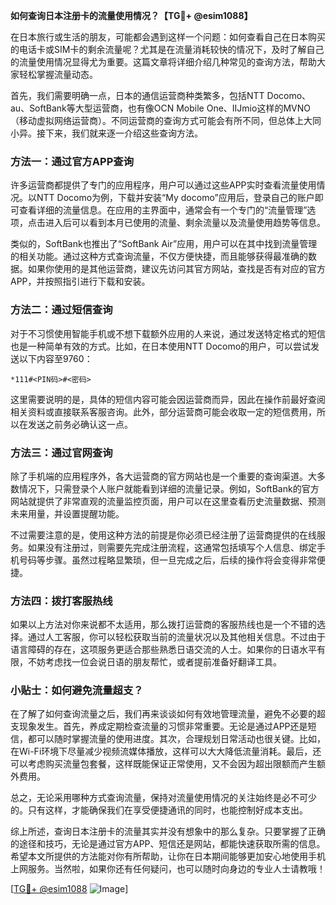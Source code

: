 **如何查询日本注册卡的流量使用情况？【TG💪+ @esim1088】**

在日本旅行或生活的朋友，可能都会遇到这样一个问题：如何查看自己在日本购买的电话卡或SIM卡的剩余流量呢？尤其是在流量消耗较快的情况下，及时了解自己的流量使用情况显得尤为重要。这篇文章将详细介绍几种常见的查询方法，帮助大家轻松掌握流量动态。

首先，我们需要明确一点，日本的通信运营商种类繁多，包括NTT Docomo、au、SoftBank等大型运营商，也有像OCN Mobile One、IIJmio这样的MVNO（移动虚拟网络运营商）。不同运营商的查询方式可能会有所不同，但总体上大同小异。接下来，我们就来逐一介绍这些查询方法。

### 方法一：通过官方APP查询

许多运营商都提供了专门的应用程序，用户可以通过这些APP实时查看流量使用情况。以NTT Docomo为例，下载并安装“My docomo”应用后，登录自己的账户即可查看详细的流量信息。在应用的主界面中，通常会有一个专门的“流量管理”选项，点击进入后可以看到本月已使用的流量、剩余流量以及流量使用趋势等信息。

类似的，SoftBank也推出了“SoftBank Air”应用，用户可以在其中找到流量管理的相关功能。通过这种方式查询流量，不仅方便快捷，而且能够获得最准确的数据。如果你使用的是其他运营商，建议先访问其官方网站，查找是否有对应的官方APP，并按照指引进行下载和安装。

### 方法二：通过短信查询

对于不习惯使用智能手机或不想下载额外应用的人来说，通过发送特定格式的短信也是一种简单有效的方式。比如，在日本使用NTT Docomo的用户，可以尝试发送以下内容至9760：

```
*111#<PIN码>#<密码>
```

这里需要说明的是，具体的短信内容可能会因运营商而异，因此在操作前最好查阅相关资料或直接联系客服咨询。此外，部分运营商可能会收取一定的短信费用，所以在发送之前务必确认这一点。

### 方法三：通过官网查询

除了手机端的应用程序外，各大运营商的官方网站也是一个重要的查询渠道。大多数情况下，只需登录个人账户就能看到详细的流量记录。例如，SoftBank的官方网站就提供了非常直观的流量监控页面，用户可以在这里查看历史流量数据、预测未来用量，并设置提醒功能。

不过需要注意的是，使用这种方法的前提是你必须已经注册了运营商提供的在线服务。如果没有注册过，则需要先完成注册流程，这通常包括填写个人信息、绑定手机号码等步骤。虽然过程略显繁琐，但一旦完成之后，后续的操作将会变得非常便捷。

### 方法四：拨打客服热线

如果以上方法对你来说都不太适用，那么拨打运营商的客服热线也是一个不错的选择。通过人工客服，你可以轻松获取当前的流量状况以及其他相关信息。不过由于语言障碍的存在，这项服务更适合那些熟悉日语交流的人士。如果你的日语水平有限，不妨考虑找一位会说日语的朋友帮忙，或者提前准备好翻译工具。

### 小贴士：如何避免流量超支？

在了解了如何查询流量之后，我们再来谈谈如何有效地管理流量，避免不必要的超支现象发生。首先，养成定期检查流量的习惯非常重要。无论是通过APP还是短信，都可以随时掌握流量的使用进度。其次，合理规划日常活动也很关键。比如，在Wi-Fi环境下尽量减少视频流媒体播放，这样可以大大降低流量消耗。最后，还可以考虑购买流量包套餐，这样既能保证正常使用，又不会因为超出限额而产生额外费用。

总之，无论采用哪种方式查询流量，保持对流量使用情况的关注始终是必不可少的。只有这样，才能确保我们在享受便捷通讯的同时，也能控制好成本支出。

综上所述，查询日本注册卡的流量其实并没有想象中的那么复杂。只要掌握了正确的途径和技巧，无论是通过官方APP、短信还是网站，都能快速获取所需的信息。希望本文所提供的方法能对你有所帮助，让你在日本期间能够更加安心地使用手机上网服务。当然啦，如果你还有任何疑问，也可以随时向身边的专业人士请教哦！

[[TG💪+ @esim1088](https://t.me/s/esim1088) ![Image](https://i.postimg.cc/4NQfJmqS/Snipaste-2025-05-13-00-14-12.png)]